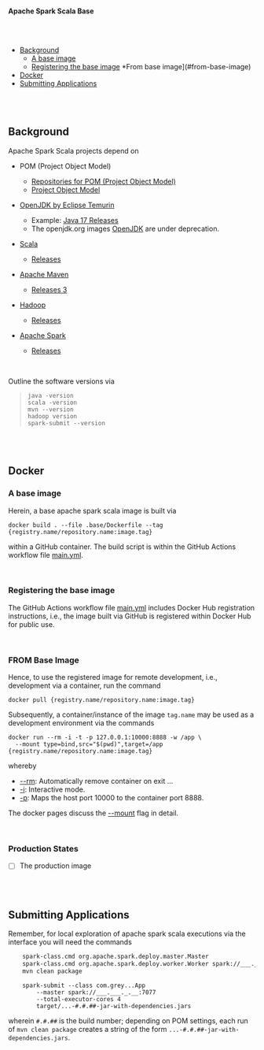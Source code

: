 <br>


**Apache Spark Scala Base**


<br>
<br>


* [Background](#background)
  * [A base image](#a-base-image)
  * [Registering the base image](#registering-the-base-image)
*From base image](#from-base-image)
* [Docker](#docker)
* [Submitting Applications](#submitting-applications)


<br>
<br>


## Background

Apache Spark Scala projects depend on

* POM (Project Object Model)
  * [Repositories for POM (Project Object Model)](https://mvnrepository.com/repos)
  * [Project Object Model](https://maven.apache.org/guides/introduction/introduction-to-the-pom.html)

* [OpenJDK by Eclipse Temurin](https://hub.docker.com/_/eclipse-temurin)
  * Example: [Java 17 Releases](https://hub.docker.com/_/eclipse-temurin/tags?page=1&name=17)
  * The openjdk.org images [OpenJDK](https://hub.docker.com/_/openjdk) are under deprecation.

* [Scala](https://scala-lang.org)
  * [Releases](https://scala-lang.org/download/all.html)

* [Apache Maven](https://maven.apache.org)
  * [Releases 3](https://dlcdn.apache.org/maven/maven-3/)

* [Hadoop](https://hadoop.apache.org)
  * [Releases](https://dlcdn.apache.org/hadoop/common/)

* [Apache Spark](https://spark.apache.org)
  * [Releases](https://dlcdn.apache.org/spark/)

<br>

Outline the software versions via

> ```shell
> java -version
> scala -version
> mvn --version
> hadoop version
> spark-submit --version
> ```


<br>
<br>


## Docker

### A base image

Herein, a base apache spark scala image is built via

```shell
docker build . --file .base/Dockerfile --tag {registry.name/repository.name:image.tag}
```

within a GitHub container.  The build script is within the GitHub Actions workflow file [main.yml](.github/workflows/main.yml).

<br>

### Registering the base image

The GitHub Actions workflow file [main.yml](.github/workflows/main.yml) includes Docker Hub registration instructions, i.e., the image built via GitHub is registered within Docker Hub for public use.


<br>


### FROM Base Image

Hence, to use the registered image for remote development, i.e., development via a container, run the command

```shell
docker pull {registry.name/repository.name:image.tag}
```

Subsequently, a container/instance of the image `tag.name` may be used as a development environment via the commands

```shell
docker run --rm -i -t -p 127.0.0.1:10000:8888 -w /app \
  --mount type=bind,src="$(pwd)",target=/app {registry.name/repository.name:image.tag}
```

whereby

* [--rm](https://docs.docker.com/engine/reference/commandline/run/#:~:text=a%20container%20exits-,%2D%2Drm,-Automatically%20remove%20the): Automatically remove container on exit ...
* [-i](https://docs.docker.com/engine/reference/commandline/run/#:~:text=and%20reaps%20processes-,%2D%2Dinteractive,-%2C%20%2Di): Interactive mode.
* [-p](https://docs.docker.com/engine/reference/commandline/run/#:~:text=%2D%2Dpublish%20%2C-,%2Dp,-Publish%20a%20container%E2%80%99s): Maps the host port 10000 to the container port 8888.

The docker pages discuss the [--mount](https://docs.docker.com/build/guide/mounts/) flag in detail.


<br>

### Production States

- [ ] The production image


<br>
<br>


## Submitting Applications

Remember, for local exploration of apache spark scala executions via the interface you will need the commands

```bash
    spark-class.cmd org.apache.spark.deploy.master.Master
    spark-class.cmd org.apache.spark.deploy.worker.Worker spark://___.___._.__:7077
    mvn clean package
```

```shell
    spark-submit --class com.grey...App 
        --master spark://___.___._.__:7077 
        --total-executor-cores 4 
        target/...-#.#.##-jar-with-dependencies.jars
```

wherein `#.#.##` is the build number; depending on <span title='Project Object Model'>POM</span> settings, each run of `mvn clean package` creates a string of the form `...-#.#.##-jar-with-dependencies.jars`.


<br>
<br>

<br>
<br>

<br>
<br>

<br>
<br>
